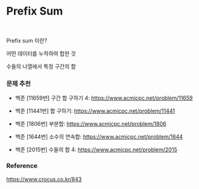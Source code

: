 # Prefix Sum

<br/>

Prefix sum 이란?

어떤 데이터를 누적하여 합한 것

수들의 나열에서 특정 구간의 합









### 문제 추천

- 백준 [11659번] 구간 합 구하기 4: https://www.acmicpc.net/problem/11659

- 백준 [11441번] 합 구하기: https://www.acmicpc.net/problem/11441

- 백준 [1806번] 부분합: https://www.acmicpc.net/problem/1806

- 백준 [1644번] 소수의 연속합: https://www.acmicpc.net/problem/1644

- 백준 [2015번] 수들의 합 4: https://www.acmicpc.net/problem/2015









### Reference





https://www.crocus.co.kr/843